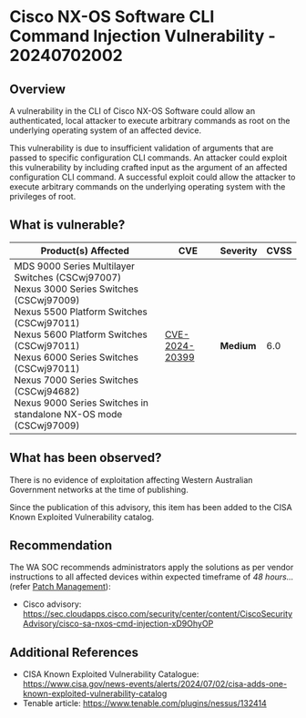 # Cisco NX-OS Software CLI Command Injection Vulnerability - 20240702002

## Overview

A vulnerability in the CLI of Cisco NX-OS Software could allow an authenticated, local attacker to execute arbitrary commands as root on the underlying operating system of an affected device.

This vulnerability is due to insufficient validation of arguments that are passed to specific configuration CLI commands. An attacker could exploit this vulnerability by including crafted input as the argument of an affected configuration CLI command. A successful exploit could allow the attacker to execute arbitrary commands on the underlying operating system with the privileges of root.

## What is vulnerable?

| Product(s) Affected | CVE | Severity | CVSS |
| --- | --- | --- | --- | 
| MDS 9000 Series Multilayer Switches (CSCwj97007) </br> Nexus 3000 Series Switches (CSCwj97009) </br> Nexus 5500 Platform Switches (CSCwj97011) </br> Nexus 5600 Platform Switches (CSCwj97011) </br> Nexus 6000 Series Switches (CSCwj97011) </br> Nexus 7000 Series Switches (CSCwj94682) </br> Nexus 9000 Series Switches in standalone NX-OS mode (CSCwj97009) | [CVE-2024-20399](https://nvd.nist.gov/vuln/detail/CVE-2024-20399/change-record?changeRecordedOn=07/01/2024T13:15:04.383-0400) | **Medium** | 6.0 |

## What has been observed?

There is no evidence of exploitation affecting Western Australian Government networks at the time of publishing.

Since the publication of this advisory, this item has been added to the CISA Known Exploited Vulnerability catalog.

## Recommendation

The WA SOC recommends administrators apply the solutions as per vendor instructions to all affected devices within expected timeframe of *48 hours...* (refer [Patch Management](../guidelines/patch-management.md)):

- Cisco advisory: <https://sec.cloudapps.cisco.com/security/center/content/CiscoSecurityAdvisory/cisco-sa-nxos-cmd-injection-xD9OhyOP>

## Additional References

- CISA Known Exploited Vulnerability Catalogue: <https://www.cisa.gov/news-events/alerts/2024/07/02/cisa-adds-one-known-exploited-vulnerability-catalog>
- Tenable article: <https://www.tenable.com/plugins/nessus/132414>
